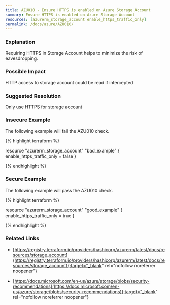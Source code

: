 ```yaml
---
title: AZU010 - Ensure HTTPS is enabled on Azure Storage Account
summary: Ensure HTTPS is enabled on Azure Storage Account 
resources: [azurerm_storage_account enable_https_traffic_only] 
permalink: /docs/azure/AZU010/
---
```

### Explanation


Requiring HTTPS in Storage Account helps to minimize the risk of eavesdropping.


### Possible Impact
HTTP access to storage account could be read if intercepted

### Suggested Resolution
Only use HTTPS for storage account


### Insecure Example

The following example will fail the AZU010 check.

{% highlight terraform %}

resource "azurerm_storage_account" "bad_example" {
	enable_https_traffic_only = false
}

{% endhighlight %}



### Secure Example

The following example will pass the AZU010 check.

{% highlight terraform %}

resource "azurerm_storage_account" "good_example" {
	enable_https_traffic_only = true
}

{% endhighlight %}



### Related Links


- [https://registry.terraform.io/providers/hashicorp/azurerm/latest/docs/resources/storage_account](https://registry.terraform.io/providers/hashicorp/azurerm/latest/docs/resources/storage_account){:target="_blank" rel="nofollow noreferrer noopener"}

- [https://docs.microsoft.com/en-us/azure/storage/blobs/security-recommendations](https://docs.microsoft.com/en-us/azure/storage/blobs/security-recommendations){:target="_blank" rel="nofollow noreferrer noopener"}


